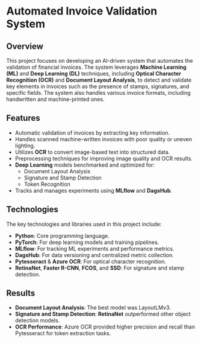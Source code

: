 
# Automated Invoice Validation System

## Overview

This project focuses on developing an AI-driven system that automates the validation of financial invoices. The system leverages **Machine Learning (ML)** and **Deep Learning (DL)** techniques, including **Optical Character Recognition (OCR)** and **Document Layout Analysis**, to detect and validate key elements in invoices such as the presence of stamps, signatures, and specific fields. The system also handles various invoice formats, including handwritten and machine-printed ones.

## Features
- Automatic validation of invoices by extracting key information.
- Handles scanned machine-written invoices with poor quality or uneven lighting.
- Utilizes **OCR** to convert image-based text into structured data.
- Preprocessing techniques for improving image quality and OCR results.
- **Deep Learning** models benchmarked and optimized for:
  - Document Layout Analysis
  - Signature and Stamp Detection
  - Token Recognition
- Tracks and manages experiments using **MLflow** and **DagsHub**.
  
## Technologies
The key technologies and libraries used in this project include:
- **Python**: Core programming language.
- **PyTorch**: For deep learning models and training pipelines.
- **MLflow**: For tracking ML experiments and performance metrics.
- **DagsHub**: For data versioning and centralized metric collection.
- **Pytesseract** & **Azure OCR**: For optical character recognition.
- **RetinaNet**, **Faster R-CNN**, **FCOS**, and **SSD**: For signature and stamp detection.

## Results
- **Document Layout Analysis**: The best model was LayoutLMv3.
- **Signature and Stamp Detection**: **RetinaNet** outperformed other object detection models.
- **OCR Performance**: Azure OCR provided higher precision and recall than Pytesseract for token extraction tasks.

